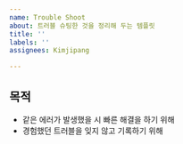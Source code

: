 ```yaml
---
name: Trouble Shoot
about: 트러블 슈팅한 것을 정리해 두는 템플릿
title: ''
labels: ''
assignees: Kimjipang

---
```


## 목적 
- 같은 에러가 발생했을 시 빠른 해결을 하기 위해
- 경험했던 트러블을 잊지 않고 기록하기 위해
